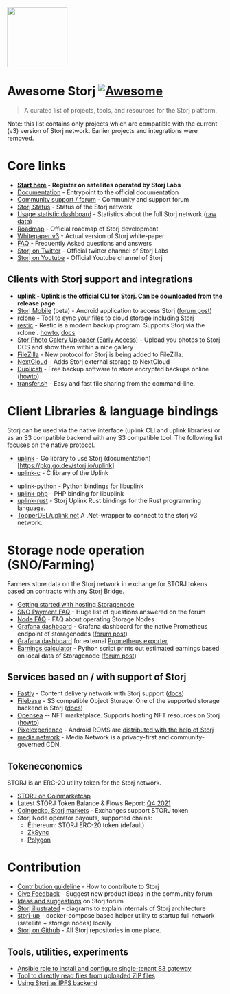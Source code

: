 <img src="https://assets.website-files.com/602eda09fc78afc76e9706b6/60917840ebdae99bf420b0a3_dcs.svg" width="140"/>

# Awesome Storj [![Awesome](https://cdn.rawgit.com/sindresorhus/awesome/d7305f38d29fed78fa85652e3a63e154dd8e8829/media/badge.svg)](https://github.com/sindresorhus/awesome)

> A curated list of projects, tools, and resources for the Storj platform. 

Note: this list contains only projects which are compatible with the current (v3) version of Storj network. Earlier projects and integrations were removed.

# Core links

- **[Start here](https://www.storj.io/) - Register on satellites operated by Storj Labs**
- [Documentation](https://docs.storj.io/dcs/) - Entrypoint to the official documentation
- [Community support / forum](forum.storj.io/) - Community and support forum
- [Storj Status](https://status.storj.io/) - Status of the Storj network
- [Usage statistic dashboard](https://storjstats.info/) - Statistics about the full Storj network ([raw data](https://stats.storjshare.io/))
- [Roadmap](https://github.com/storj/roadmap/) - Official roadmap of Storj development
- [Whitepaper v3](https://storj.io/storj.pdf) - Actual version of Storj white-paper 
- [FAQ](https://docs.storj.io/dcs/support/faqs) - Frequently Asked questions and answers 
- [Storj on Twitter](https://twitter.com/storj/) - Official twitter channel of Storj Labs
- [Storj on Youtube](https://www.youtube.com/c/StorjLabs) - Official Youtube channel of Storj

## Clients with Storj support and integrations 

* **[uplink](https://github.com/storj/storj/releases) - Uplink is the official CLI for Storj. Can be downloaded from the release page** 
* [Storj Mobile](https://play.google.com/store/apps/details?id=com.storj_mobile) (beta) - Android application to access Storj ([forum post](https://forum.storj.io/t/storj-mobile-beta-for-android/15578))
* [rclone](https://rclone.org/tardigrade/) - Tool to sync your files to cloud storage including Storj 
* [restic](https://restic.net/) - Restic is a modern backup program. Supports Storj via the rclone . [howto](https://docs.storj.io/dcs/how-tos/backup-with-restic), [docs](https://restic.readthedocs.io/en/stable/030_preparing_a_new_repo.html#other-services-via-rclone)
* [Stor Photo Galery Uploader (Early Access)](https://play.google.com/store/apps/details?id=io.storj.photogalleryuploader) - Upload you photos to Storj DCS and show them within a nice gallery
* [FileZilla](https://docs.storj.io/dcs/how-tos/set-up-filezilla-for-decentralized-file-transfer) - New protocol for Storj is being added to FileZilla. 
* [NextCloud](https://apps.nextcloud.com/apps/storj) - Adds Storj external storage to NextCloud 
* [Duplicati](https://www.duplicati.com/) - Free backup software to store encrypted backups online ([howto](https://docs.storj.io/dcs/how-tos/backup-with-duplicati))
* [transfer.sh](https://github.com/dutchcoders/transfer.sh) - Easy and fast file sharing from the command-line.

# Client Libraries & language bindings

Storj can be used via the native interface (uplink CLI and uplink libraries) or as an S3 compatible backend with any S3 compatible tool. The following list focuses on the native protocol.

- [uplink](https://github.com/storj/uplink) - Go library to use Storj (documentation)[https://pkg.go.dev/storj.io/uplink]
- [uplink-c](https://github.com/storj/uplink-c) - C library of the Uplink

* [uplink-python](https://github.com/storj-thirdparty/uplink-python) - Python bindings for libuplink
* [uplink-php](https://github.com/storj-thirdparty/uplink-php/pull/20#pullrequestreview-818737763) - PHP binding for libuplink
* [uplink-rust](https://github.com/storj-thirdparty/uplink-rust) - Storj Uplink Rust bindings for the Rust programming language.
* [TopperDEL/uplink.net](https://github.com/TopperDEL/uplink.net)  A .Net-wrapper to connect to the storj v3 network.

# Storage node operation (SNO/Farming)

Farmers store data on the Storj network in exchange for STORJ tokens based on contracts with any Storj Bridge.

- [Getting started with hosting Storagenode](https://www.storj.io/host-a-node/)
- [SNO Payment FAQ](https://forum.storj.io/t/sno-payment-mega-faq/16228) - Huge list of questions answered on the forum
- [Node FAQ](https://docs.storj.io/node/resources/faq) - FAQ about operating Storage Nodes
- [Grafana dashboard](https://gist.github.com/littleskunk/b16567743626d9dd33454463a2e8a5d4) - Grafana dashboard for the native Prometheus endpoint of storagenodes ([forum post](https://forum.storj.io/t/tech-preview-email-alerts-with-grafana-and-prometheus/16156/8))
- [Grafana dashboard](https://github.com/anclrii/Storj-Exporter-dashboard) for external [Prometheus exporter](https://github.com/anclrii/Storj-Exporter)
- [Earnings calculator](https://github.com/ReneSmeekes/storj_earnings) - Python script prints out estimated earnings based on local data of Storagenode ([forum post](https://forum.storj.io/t/earnings-calculator-update-2022-01-13-v11-0-0-detailed-earnings-info-and-health-status-of-your-node-including-vetting-progress/1794/432))

## Services based on / with support of Storj 

* [Fastly](https://fastly.com) - Content delivery network with Storj support ([docs](https://docs.fastly.com/en/guides/storj-dcs-object-storage))
* [Filebase](https://filebase.com/) - S3 compatible Object Storage. One of the supported storage backend is Storj ([docs](https://docs.filebase.com/what-is-filebase/our-ecosystem/storage-networks/storj#how-do-i-store-data-on-storj-through-filebase))
* [Opensea](https://opensea.io/) -- NFT marketplace. Supports hosting NFT resources on Storj ([howto](https://docs.storj.io/dcs/how-tos/nft-storage))
* [Pixelexperience](https://download.pixelexperience.org/) - Android ROMS are [distributed with the help of Storj](https://www.storj.io/blog/pixelexperience-scales-up-software-distribution-with-storj-dcs)
* [media.network](https://docs.media.network/storj-about/) - Media Network is a privacy-first and community-governed CDN.

## Tokeneconomics

STORJ is an ERC-20 utility token for the Storj network.

* [STORJ on Coinmarketcap](https://coinmarketcap.com/currencies/storj/)
* Latest STORJ Token Balance & Flows Report: [Q4 2021](https://www.storj.io/blog/storj-token-balances-and-flows-report-q4-2021)
* [Coingecko, Storj markets](https://www.coingecko.com/en/coins/storj#markets) - Exchanges support STORJ token
* Storj Node operator payouts, supported chains:
  * Ethereum: STORJ ERC-20 token (default)
  * [ZkSync](https://storj-labs.gitbook.io/node/dependencies/storage-node-operator-payout-information/zk-sync-opt-in-for-snos)
  * [Polygon](https://forum.storj.io/t/jan-14-2022-payouts-for-the-month-of-december-are-now-complete-and-polygon-announcement/16814)

# Contribution

- [Contribution guideline](https://github.com/storj/storj/blob/main/CONTRIBUTING.md) - How to contribute to Storj
- [Give Feedback](https://forum.storj.io/c/ideas-and-suggestions/5) - Suggest new product ideas in the community forum
- [Ideas and suggestions](https://forum.storj.io/c/ideas-and-suggestions/5) on Storj forum
- [Storj illustrated](https://github.com/storj/illustrated) - diagrams to explain internals of Storj architecture
- [storj-up](https://github.com/storj/up) - docker-compose based helper utility to startup full network (satellite + storage nodes) locally
- [Storj on Github](https://github.com/storj) - All Storj repositories in one place.

## Tools, utilities, experiments

- [Ansible role to install and configure single-tenant S3 gateway](https://gitlab.phowork.fr/phowork/iac/ansible/roles/storj-gateway-st)
- [Tool to directly read files from uploaded ZIP files](https://github.com/storj/zipper)
- [Using Storj as IPFS backend](https://github.com/kaloyan-raev/ipfs-go-ds-storj)
